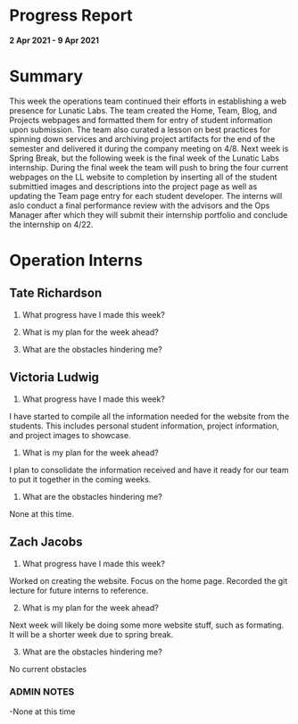 # Progress Report

**2 Apr 2021 - 9 Apr 2021**

# Summary

This week the operations team continued their efforts in establishing a web presence for Lunatic Labs. The team created the Home, Team, Blog, and Projects webpages and formatted them for entry of student information upon submission. The team also curated a lesson on best practices for spinning down services and archiving project artifacts for the end of the semester and delivered it during the company meeting on 4/8. Next week is Spring Break, but the following week is the final week of the Lunatic Labs internship. During the final week the team will push to bring the four current webpages on the LL website to completion by inserting all of the student submittied images and descriptions into the project page as well as updating the Team page entry for each student developer. The interns will aslo conduct a final performance review with the advisors and the Ops Manager after which they will submit their internship portfolio and conclude the internship on 4/22.

# Operation Interns

## Tate Richardson

1. What progress have I made this week?


1. What is my plan for the week ahead?


1. What are the obstacles hindering me?


## Victoria Ludwig

1. What progress have I made this week?

I have started to compile all the information needed for the website from the students. This includes personal student information, project information, and project images to showcase.


1. What is my plan for the week ahead?

I plan to consolidate the information received and have it ready for our team to put it together in the coming weeks.

1. What are the obstacles hindering me?

None at this time.



## Zach Jacobs

1. What progress have I made this week?

Worked on creating the website. Focus on the home page. Recorded the git lecture for future interns to reference.

2. What is my plan for the week ahead?

Next week will likely be doing some more website stuff, such as formating. It will be a shorter week due to spring break.

3. What are the obstacles hindering me?

No current obstacles

### ADMIN NOTES

-None at this time


